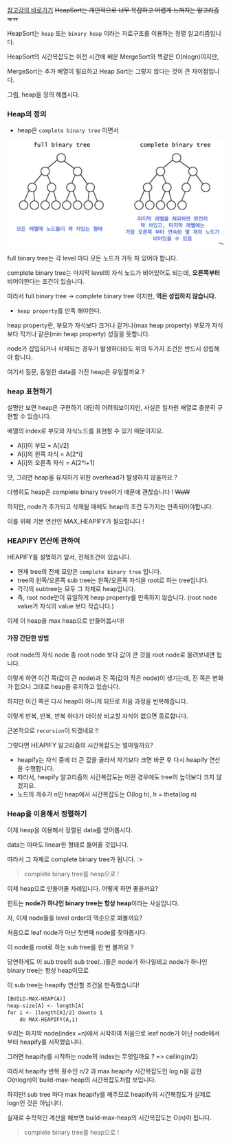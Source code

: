 [참고강의 바로가기](https://bit.ly/2Q1yh1y)
~~HeapSort는 개인적으로 너무 복잡하고 어렵게 느껴지는 알고리즘ㅠㅠ~~ 

HeapSort는 `heap` 또는 `binary heap` 이라는 자료구조를 이용하는 정렬 알고리즘입니다.

HeapSort의 시간복잡도는 이전 시간에 배운 MergeSort와 똑같은 O(nlogn)이지만,

MergeSort는 추가 배열이 필요하고 Heap Sort는 그렇지 않다는 것이 큰 차이점입니다. 

그럼, heap을 정의 해봅시다. 

### Heap의 정의
- heap은 `complete binary tree` 이면서 

![complete](https://github.com/hobbang2/Algorithm/blob/master/%5B권오흠%5D알고리즘강의/정렬알고리즘/notes/full_complete.JPG)

full binary tree는 각 level 마다 모든 노드가 가득 차 있어야 합니다.

complete binary tree는 마지막 level의 자식 노드가 비어있어도 되는데, **오른쪽부터** 비어야한다는 조건이 있습니다.

따라서 full binary tree -> complete binary tree 이지만, **역은 성립하지 않습니다.**

- `heap property`를 만족 해야한다.

heap property란, 부모가 자식보다 크거나 같거나(max heap property) 부모가 자식보다 작거나 같은(min heap property) 성질을 뜻합니다.

node가 삽입되거나 삭제되는 경우가 발생하더라도 위의 두가지 조건은 반드시 성립해야 합니다.

여기서 질문, 동일한 data를 가진 heap은 유일할까요 ? 

### heap 표현하기
설명만 보면 heap은 구현하기 대단히 어려워보이지만, 사실은 일차원 배열로 충분히 구현할 수 있습니다. 

배열의 index로 부모와 자식노드를 표현할 수 있기 때문이지요.

- A[i]이 부모 = A[i/2]
- A[i]의 왼쪽 자식 = A[2*i]
- A[i]의 오른족 자식 = A[2*i+1]

앗, 그러면 heap을 유지하기 위한 overhead가 발생하지 않을까요 ? 

다행히도 heap은 complete binary tree이기 때문에 괜찮습니다 ! ~~WoW~~

하지만, node가 추가되고 삭제될 때에도 heap의 조건 두가지는 만족되어야합니다. 

이를 위해 기본 연산인 MAX_HEAPIFY가 필요합니다 ! 

### HEAPIFY 연산에 관하여 
HEAPIFY를 설명하기 앞서, 전제조건이 있습니다.
- 현재 tree의 전체 모양은 `complete binary tree` 입니다.
- tree의 왼쪽/오른쪽 sub tree는 왼쪽/오른쪽 자식을 root로 하는 tree입니다.
- 각각의 subtree는 모두 그 자체로 heap입니다.
- 즉, root node만이 유일하게 heap property를 만족하지 않습니다. (root node value가 자식의 value 보다 작습니다.)

이제 이 heap을 max heap으로 만들어봅시다!

#### 가장 간단한 방법
root node의 자식 node 중 root node 보다 값이 큰 것을 root node로 올려보내면 됩니다.

이렇게 하면 이긴 쪽(값이 큰 node)과 진 쪽(값이 작은 node)이 생기는데, 진 쪽은 변화가 없으니 그대로 heap을 유지하고 있습니다.

하지만 이긴 쪽은 다시 heap이 아니게 되므로 처음 과정을 반복해줍니다. 

이렇게 반복, 반복, 반복 하다가 더이상 비교할 자식이 없으면 종료합니다. 

근본적으로 `recursion`이 되겠네요 !!

그렇다면 HEAPIFY 알고리즘의 시간복잡도는 얼마일까요?

- heapify는 자식 중에 더 큰 값을 골라서 자기보다 크면 바꾼 후 다시 heapify 연산을 수행합니다.
- 따라서, heapify 알고리즘의 시간복잡도는 어떤 경우에도 tree의 높이보다 크지 않겠지요.
- 노드의 개수가 n인 heap에서 시간복잡도는 O(log h), h = theta(log n) 

### Heap을 이용해서 정렬하기
이제 heap을 이용해서 정렬된 data를 얻어봅시다. 

data는 아마도 linear한 형태로 들어올 것입니다. 

따라서 그 자체로 complete binary tree가 됩니다. :> 

> complete binary tree를 heap으로 !

이제 heap으로 만들어줄 차례입니다. 어떻게 하면 좋을까요?

힌트는 **node가 하나인 binary tree는 항상 heap**이라는 사실입니다.

자, 이제 node들을 level order의 역순으로 봐볼까요?

처음으로 leaf node가 아닌 첫번째 node를 찾아봅시다. 

이 node를 root로 하는 sub tree를 한 번 볼까요 ? 

당연하게도 이 sub tree의 sub tree(..)들은 node가 하나일테고 node가 하나인 binary tree는 항상 heap이므로 

이 sub tree는 heapify 연산할 조건을 만족했습니다! 

```
[BUILD-MAX-HEAP(A)]
heap-size[A] <- length[A]
for i <- [length[A]/2] downto 1
    do MAX-HEAPIFY(A,i)
```
우리는 마지막 node(index =n)에서 시작하여 처음으로 leaf node가 아닌 node에서부터 heapify를 시작했습니다.

그러면 heapify를 시작하는 node의 index는 무엇일까요 ?  => ceiling(n/2)

따라서 heapify 반복 횟수인 n/2 과 max heapify 시간복잡도인 log n을 곱한 O(nlogn)이 build-max-heap의 시간복잡도처럼 보입니다.

하지만! sub tree 마다 max heapify를 해주므로 heapify의 시간복잡도가 실제로 logn인 것은 아닙니다.

실제로 수학적인 계산을 해보면 build-max-heap의 시간복잡도는 O(n)이 됩니다.

> complete binary tree를 heap으로 !




